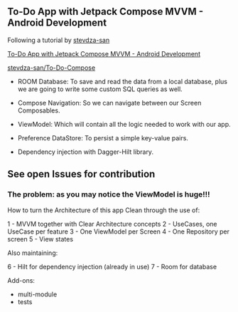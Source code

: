 ## To-Do App with Jetpack Compose MVVM - Android Development

Following a tutorial by [stevdza-san](https://github.com/stevdza-san)  

[To-Do App with Jetpack Compose MVVM - Android Development](https://www.skillshare.com/classes/To-Do-App-with-Jetpack-Compose-MVVM-Android-Development/459437485)

[stevdza-san/To-Do-Compose](https://github.com/stevdza-san/To-Do-Compose)

- ROOM Database: To save and read the data from a local database, plus we are going to write some custom SQL queries as well.

- Compose Navigation: So we can navigate between our Screen Composables. 

- ViewModel: Which will contain all the logic needed to work with our app.

- Preference DataStore: To persist a simple key-value pairs.

- Dependency injection with Dagger-Hilt library.

## See open Issues for contribution

### The problem: as you may notice the ViewModel is huge!!!

How to turn the Architecture of this app Clean through the use of:

1 - MVVM together with Clear Architecture concepts
2 - UseCases, one UseCase per feature
3 - One ViewModel per Screen
4 - One Repository per screen
5 - View states

Also maintaining:

6 - Hilt for dependency injection (already in use)
7 - Room for database

Add-ons:

- multi-module
- tests

